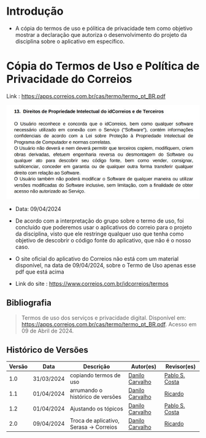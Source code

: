 # Introdução

- A cópia do termos de uso e pólitica de privacidade tem como objetivo mostrar a declaração que autoriza o desenvolvimento do projeto da disciplina sobre o aplicativo em específico.

# Cópia do Termos de Uso e Política de Privacidade do Correios

Link : https://apps.correios.com.br/cas/termo/termo_pt_BR.pdf

![Direitos de Propriedade Intelectual do idCorreios e Terceiros](../assets/termodeuso_Correios.jpeg "Direitos de de uso")

- Data: 09/04/2024

- De acordo com a interpretação do grupo sobre o termo de uso, foi concluído que poderemos usar o aplicativos do correio para o projeto da disciplina, visto que ele restringe qualquer uso que tenha como objetivo de descobrir o código fonte do aplicativo, que não é o nosso caso.

- O site oficial do aplicativo do Correios não está com um material disponível, na data de 09/04/2024, sobre o Termo de Uso apenas esse pdf que está acima
- Link do site : https://www.correios.com.br/idcorreios/termos


## Bibliografia
> Termos de uso dos serviços e privacidade
digital. Disponível em: <https://apps.correios.com.br/cas/termo/termo_pt_BR.pdf>. Acesso em 09 de Abril de 2024.
## Histórico de Versões

| Versão |     Data    | Descrição   | Autor(es) | Revisor(es) |
| ------ | ----------- | ----------- | --------- | ----------- |
| 1.0  | 31/03/2024  | copiando termos de uso | [Danilo Carvalho](https://github.com/Danilo-Carvalho-Antunes)|[Pablo S. Costa](https://github.com/pabloheika)|
| 1.1  | 01/04/2024  | arrumando o histórico de versões | [Danilo Carvalho](https://github.com/Danilo-Carvalho-Antunes)| [Ricardo](https://www.github.com/avmricardo)|
| 1.2  | 01/04/2024  | Ajustando os tópicos | [Danilo Carvalho](https://github.com/Danilo-Carvalho-Antunes)|[Pablo S. Costa](https://github.com/pabloheika)|
| 2.0  | 09/04/2024  | Troca de aplicativo, Serasa -> Correios  | [Danilo Carvalho](https://github.com/Danilo-Carvalho-Antunes)|[Ricardo](https://www.github.com/avmricardo)|